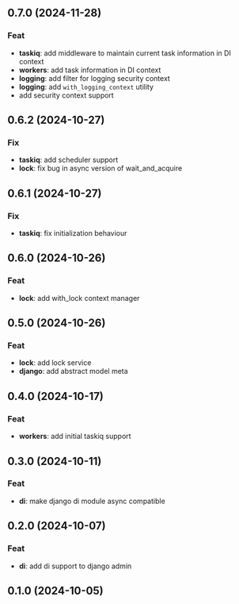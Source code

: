 ## 0.7.0 (2024-11-28)

### Feat

- **taskiq**: add middleware to maintain current task information in DI context
- **workers**: add task information in DI context
- **logging**: add filter for logging security context
- **logging**: add `with_logging_context` utility
- add security context support

## 0.6.2 (2024-10-27)

### Fix

- **taskiq**: add scheduler support
- **lock**: fix bug in async version of wait_and_acquire

## 0.6.1 (2024-10-27)

### Fix

- **taskiq**: fix initialization behaviour

## 0.6.0 (2024-10-26)

### Feat

- **lock**: add with_lock context manager

## 0.5.0 (2024-10-26)

### Feat

- **lock**: add lock service
- **django**: add abstract model meta

## 0.4.0 (2024-10-17)

### Feat

- **workers**: add initial taskiq support

## 0.3.0 (2024-10-11)

### Feat

- **di**: make django di module async compatible

## 0.2.0 (2024-10-07)

### Feat

- **di**: add di support to django admin

## 0.1.0 (2024-10-05)
